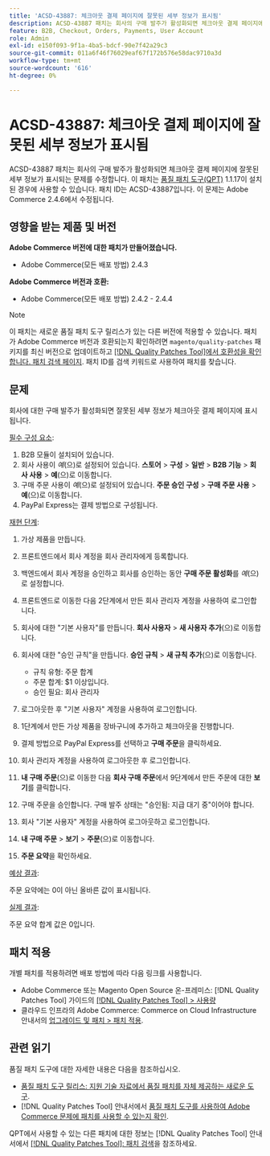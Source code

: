 ```yaml
---
title: 'ACSD-43887: 체크아웃 결제 페이지에 잘못된 세부 정보가 표시됨'
description: ACSD-43887 패치는 회사의 구매 발주가 활성화되면 체크아웃 결제 페이지에 잘못된 세부 정보가 표시되는 문제를 수정합니다. 이 패치는 [Quality Patches Tool (QPT)](https://experienceleague.adobe.com/en/docs/commerce-operations/tools/quality-patches-tool/quality-patches-tool-to-self-serve-quality-patches) 1.1.17이 설치된 경우 사용할 수 있습니다. 패치 ID는 ACSD-43887입니다. 이 문제는 Adobe Commerce 2.4.6에서 수정됩니다.
feature: B2B, Checkout, Orders, Payments, User Account
role: Admin
exl-id: e150f093-9f1a-4ba5-bdcf-90e7f42a29c3
source-git-commit: 011a6f46f76029eaf67f172b576e58dac9710a3d
workflow-type: tm+mt
source-wordcount: '616'
ht-degree: 0%

---
```


# ACSD-43887: 체크아웃 결제 페이지에 잘못된 세부 정보가 표시됨

ACSD-43887 패치는 회사의 구매 발주가 활성화되면 체크아웃 결제 페이지에 잘못된 세부 정보가 표시되는 문제를 수정합니다. 이 패치는 [품질 패치 도구(QPT)](https://experienceleague.adobe.com/en/docs/commerce-operations/tools/quality-patches-tool/quality-patches-tool-to-self-serve-quality-patches) 1.1.17이 설치된 경우에 사용할 수 있습니다. 패치 ID는 ACSD-43887입니다. 이 문제는 Adobe Commerce 2.4.6에서 수정됩니다.

## 영향을 받는 제품 및 버전

**Adobe Commerce 버전에 대한 패치가 만들어졌습니다.**

* Adobe Commerce(모든 배포 방법) 2.4.3

**Adobe Commerce 버전과 호환:**

* Adobe Commerce(모든 배포 방법) 2.4.2 - 2.4.4

>[!NOTE]
>
>이 패치는 새로운 품질 패치 도구 릴리스가 있는 다른 버전에 적용할 수 있습니다. 패치가 Adobe Commerce 버전과 호환되는지 확인하려면 `magento/quality-patches` 패키지를 최신 버전으로 업데이트하고 [[!DNL Quality Patches Tool]에서 호환성을 확인합니다. 패치 검색 페이지](https://experienceleague.adobe.com/en/docs/commerce-operations/tools/quality-patches-tool/quality-patches-tool-to-self-serve-quality-patches). 패치 ID를 검색 키워드로 사용하여 패치를 찾습니다.

## 문제

회사에 대한 구매 발주가 활성화되면 잘못된 세부 정보가 체크아웃 결제 페이지에 표시됩니다.

<u>필수 구성 요소</u>:

1. B2B 모듈이 설치되어 있습니다.
1. 회사 사용이 _예_(으)로 설정되어 있습니다. **스토어** > **구성** > **일반** > **B2B 기능** > **회사 사용** > **예**(으)로 이동합니다.
1. 구매 주문 사용이 _예_(으)로 설정되어 있습니다. **주문 승인 구성** > **구매 주문 사용** > **예**(으)로 이동합니다.
1. PayPal Express는 결제 방법으로 구성됩니다.

<u>재현 단계</u>:

1. 가상 제품을 만듭니다.
1. 프론트엔드에서 회사 계정을 회사 관리자에게 등록합니다.
1. 백엔드에서 회사 계정을 승인하고 회사를 승인하는 동안 **구매 주문 활성화**&#x200B;를 _예_(으)로 설정합니다.
1. 프론트엔드로 이동한 다음 2단계에서 만든 회사 관리자 계정을 사용하여 로그인합니다.
1. 회사에 대한 &quot;기본 사용자&quot;를 만듭니다. **회사 사용자** > **새 사용자 추가**(으)로 이동합니다.
1. 회사에 대한 &quot;승인 규칙&quot;을 만듭니다. **승인 규칙** > **새 규칙 추가**(으)로 이동합니다.

   * 규칙 유형: 주문 합계
   * 주문 합계: $1 이상입니다.
   * 승인 필요: 회사 관리자

1. 로그아웃한 후 &quot;기본 사용자&quot; 계정을 사용하여 로그인합니다.
1. 1단계에서 만든 가상 제품을 장바구니에 추가하고 체크아웃을 진행합니다.
1. 결제 방법으로 PayPal Express를 선택하고 **구매 주문**&#x200B;을 클릭하세요.
1. 회사 관리자 계정을 사용하여 로그아웃한 후 로그인합니다.
1. **내 구매 주문**(으)로 이동한 다음 **회사 구매 주문**&#x200B;에서 9단계에서 만든 주문에 대한 **보기**&#x200B;를 클릭합니다.
1. 구매 주문을 승인합니다. 구매 발주 상태는 &quot;승인됨: 지급 대기 중&quot;이어야 합니다.
1. 회사 &quot;기본 사용자&quot; 계정을 사용하여 로그아웃하고 로그인합니다.
1. **내 구매 주문** > **보기** > **주문**(으)로 이동합니다.
1. **주문 요약**&#x200B;을 확인하세요.

<u>예상 결과</u>:

주문 요약에는 0이 아닌 올바른 값이 표시됩니다.

<u>실제 결과</u>:

주문 요약 합계 값은 0입니다.

## 패치 적용

개별 패치를 적용하려면 배포 방법에 따라 다음 링크를 사용합니다.

* Adobe Commerce 또는 Magento Open Source 온-프레미스: [!DNL Quality Patches Tool] 가이드의 [[!DNL Quality Patches Tool] > 사용량](/help/tools/quality-patches-tool/usage.md)
* 클라우드 인프라의 Adobe Commerce: Commerce on Cloud Infrastructure 안내서의 [업그레이드 및 패치 > 패치 적용](https://experienceleague.adobe.com/docs/commerce-cloud-service/user-guide/develop/upgrade/apply-patches.html).

## 관련 읽기

품질 패치 도구에 대한 자세한 내용은 다음을 참조하십시오.

* [품질 패치 도구 릴리스: 지원 기술 자료에서 품질 패치를 자체 제공하는 새로운 도구](https://experienceleague.adobe.com/en/docs/commerce-operations/tools/quality-patches-tool/quality-patches-tool-to-self-serve-quality-patches).
* [!DNL Quality Patches Tool] 안내서에서 [품질 패치 도구를 사용하여 Adobe Commerce 문제에 패치를 사용할 수 있는지 확인](/help/tools/quality-patches-tool/patches-available-in-qpt/check-patch-for-magento-issue-with-magento-quality-patches.md).

QPT에서 사용할 수 있는 다른 패치에 대한 정보는 [!DNL Quality Patches Tool] 안내서에서 [[!DNL Quality Patches Tool]: 패치 검색](https://experienceleague.adobe.com/tools/commerce-quality-patches/index.html)을 참조하세요.
